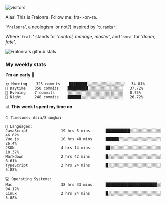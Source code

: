 ![visitors](https://visitor-badge.glitch.me/badge?page_id=fralonra.fralonra)

Alas! This is Fralonra. Follow me: fra-l-on-ra.

'`fralonra`', a neologism (or not?) inspired by '`turambar`'.

Where '`fral-`' stands for *'control, manage, master'*, and '`onra`' for *'doom, fate'*.

![Fralonra's github stats](https://github-readme-stats.vercel.app/api?username=fralonra)

### My weekly stats

<!--START_SECTION:waka-->
**I'm an early 🐤** 

```text
🌞 Morning    323 commits    ████████░░░░░░░░░░░░░░░░░   34.81% 
🌆 Daytime    350 commits    █████████░░░░░░░░░░░░░░░░   37.72% 
🌃 Evening    7 commits      ░░░░░░░░░░░░░░░░░░░░░░░░░   0.75% 
🌙 Night      248 commits    ██████░░░░░░░░░░░░░░░░░░░   26.72%

```


📊 **This week I spent my time on** 

```text
⌚︎ Timezone: Asia/Shanghai

💬 Languages: 
JavaScript               19 hrs 5 mins       ███████████░░░░░░░░░░░░░░   46.62% 
Vue.js                   10 hrs 48 mins      ██████░░░░░░░░░░░░░░░░░░░   26.4% 
JSON                     4 hrs 14 mins       ██░░░░░░░░░░░░░░░░░░░░░░░   10.37% 
Markdown                 2 hrs 42 mins       █░░░░░░░░░░░░░░░░░░░░░░░░   6.61% 
TypeScript               2 hrs 24 mins       █░░░░░░░░░░░░░░░░░░░░░░░░   5.88%

💻 Operating Systems: 
Mac                      38 hrs 33 mins      ███████████████████████░░   94.12% 
Linux                    2 hrs 24 mins       █░░░░░░░░░░░░░░░░░░░░░░░░   5.88%

```


<!--END_SECTION:waka-->